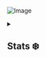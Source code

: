 ![Image](https://i.pinimg.com/originals/74/19/07/74190702dacafb832d8791ddbdbbaf7f.gif)

<details>
  <summary><h2>Stats ❄️</h2></summary>
  
[![Anurag's GitHub stats](https://github-readme-stats.vercel.app/api?username=globalpolaris&show_icons=true&theme=github_dark)](https://github.com/anuraghazra/github-readme-stats) &emsp; [![Top Langs](https://github-readme-stats.vercel.app/api/top-langs/?username=globalpolaris&layout=compact&theme=github_dark)](https://github.com/anuraghazra/github-readme-stats)
</details>


